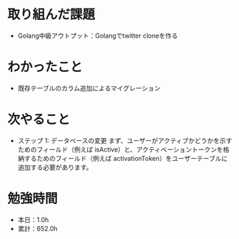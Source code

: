 # 取り組んだ課題
* Golang中級アウトプット：Golangでtwitter cloneを作る

# わかったこと
* 既存テーブルのカラム追加によるマイグレーション

# 次やること
- ステップ 1: データベースの変更
まず、ユーザーがアクティブかどうかを示すためのフィールド（例えば isActive）と、アクティベーショントークンを格納するためのフィールド（例えば activationToken）をユーザーテーブルに追加する必要があります。

# 勉強時間
* 本日：1.0h
* 累計：652.0h

